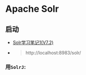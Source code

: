 # Apache Solr
<!-- 
@author DHJT 2017-12-28
@description 本文档基于solr 7.2.0版本
 -->
## 启动
- [Solr学习笔记1(V7.2)](https://www.cnblogs.com/brainthink/p/8109038.html)
- > http://localhost:8983/solr/
### 用`SolrJ`:
